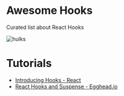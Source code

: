 # Awesome Hooks

Curated list about React Hooks

![hulks](https://user-images.githubusercontent.com/15311858/47532377-8f86e600-d886-11e8-8aee-a43772b835f3.png)

# Tutorials
- [Introducing Hooks - React](https://reactjs.org/docs/hooks-intro.html)
- [React Hooks and Suspense - Egghead.io](https://egghead.io/playlists/react-hooks-and-suspense-650307f2)
